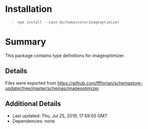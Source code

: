 # Installation
> `npm install --save @schemastore/imageoptimizer`

# Summary
This package contains type definitions for imageoptimizer.

## Details
Files were exported from https://github.com/ffflorian/schemastore-updater/tree/master/schemas/imageoptimizer.

## Additional Details
* Last updated: Thu, Jul 25, 2019, 17:59:05 GMT
* Dependencies: none
